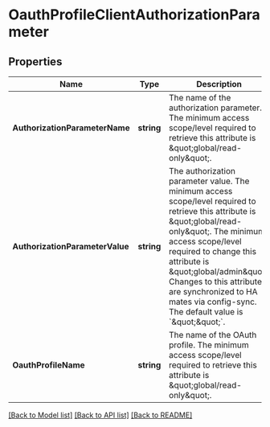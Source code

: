 # OauthProfileClientAuthorizationParameter

## Properties
Name | Type | Description | Notes
------------ | ------------- | ------------- | -------------
**AuthorizationParameterName** | **string** | The name of the authorization parameter.  The minimum access scope/level required to retrieve this attribute is \&quot;global/read-only\&quot;. | [optional] [default to null]
**AuthorizationParameterValue** | **string** | The authorization parameter value.  The minimum access scope/level required to retrieve this attribute is \&quot;global/read-only\&quot;. The minimum access scope/level required to change this attribute is \&quot;global/admin\&quot;. Changes to this attribute are synchronized to HA mates via config-sync. The default value is &#x60;\&quot;\&quot;&#x60;. | [optional] [default to null]
**OauthProfileName** | **string** | The name of the OAuth profile.  The minimum access scope/level required to retrieve this attribute is \&quot;global/read-only\&quot;. | [optional] [default to null]

[[Back to Model list]](../README.md#documentation-for-models) [[Back to API list]](../README.md#documentation-for-api-endpoints) [[Back to README]](../README.md)

